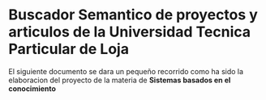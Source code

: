 # Buscador Semantico de proyectos y articulos de la Universidad Tecnica Particular de Loja
El siguiente documento se dara un pequeño recorrido como ha sido la elaboracion del proyecto de la materia de **Sistemas basados en el conocimiento**
